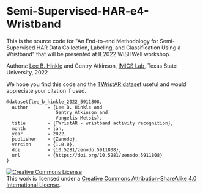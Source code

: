 # Semi-Supervised-HAR-e4-Wristband
This is the source code for "An End-to-end Methodology for Semi-Supervised HAR Data Collection, Labeling, and Classification Using a Wristband" that will be presented at IE2022 WISHWell workshop.

Authors:  [Lee B. Hinkle](https://userweb.cs.txstate.edu/~lbh31/) and Gentry Atkinson, [IMICS Lab](https://imics.wp.txstate.edu/), Texas State University, 2022

We hope you find this code and the [TWristAR dataset](https://zenodo.org/record/5911808) useful and would appreciate your citation if used.
```
@dataset{lee_b_hinkle_2022_5911808,
  author       = {Lee B. Hinkle and
                  Gentry Atkinson and
                  Vangelis Metsis},
  title        = {TWristAR - wristband activity recognition},
  month        = jan,
  year         = 2022,
  publisher    = {Zenodo},
  version      = {1.0.0},
  doi          = {10.5281/zenodo.5911808},
  url          = {https://doi.org/10.5281/zenodo.5911808}
}
```

<a rel="license" href="http://creativecommons.org/licenses/by-sa/4.0/"><img alt="Creative Commons License" style="border-width:0" src="https://i.creativecommons.org/l/by-sa/4.0/88x31.png" /></a><br />This work is licensed under a <a rel="license" href="http://creativecommons.org/licenses/by-sa/4.0/">Creative Commons Attribution-ShareAlike 4.0 International License</a>.
